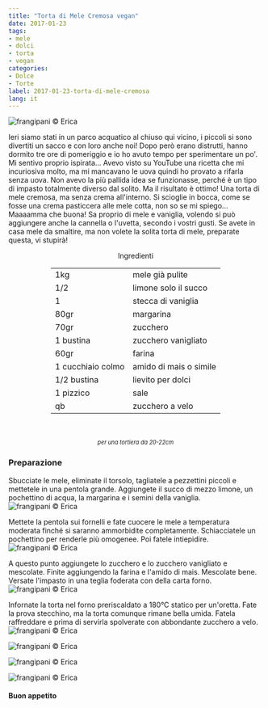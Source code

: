 ```yaml
---
title: "Torta di Mele Cremosa vegan"
date: 2017-01-23
tags:
- mele
- dolci
- torta
- vegan
categories:
- Dolce
- Torte
label: 2017-01-23-torta-di-mele-cremosa
lang: it
---
```

![](header.jpg "frangipani © Erica")

Ieri siamo stati in un parco acquatico al chiuso qui vicino, i piccoli si sono divertiti un sacco e con loro anche noi! Dopo però erano distrutti, hanno dormito tre ore di pomeriggio e io ho avuto tempo per sperimentare un po'. Mi sentivo proprio ispirata... Avevo visto su YouTube una ricetta che mi incuriosiva molto, ma mi mancavano le uova quindi ho provato a rifarla senza uova. Non avevo la più pallida idea se funzionasse, perché è un tipo di impasto totalmente diverso dal solito. Ma il risultato è ottimo! Una torta di mele cremosa, ma senza crema all'interno. Si scioglie in bocca, come se fosse una crema pasticcera alle mele cotta, non so se mi spiego... Maaaamma che buona! Sa proprio di mele e vaniglia, volendo si può aggiungere anche la cannella o l'uvetta, secondo i vostri gusti. Se avete in casa mele da smaltire, ma non volete la solita torta di mele, preparate questa, vi stupirà!

<div id="wrapper" style="text-align: center">
  <div id="yourdiv" style="display: inline-block;">
    <div class="ingredients">
      <div class="ingredients-title">Ingredienti</div>
      <table>
        <tbody>
          <tr>
            <td>1kg</td>
            <td>mele già pulite</td>
          </tr>
          <tr>
            <td>1/2</td>
            <td>limone solo il succo</td>
          </tr>
          <tr>
            <td>1</td>
            <td>stecca di vaniglia</td>        
          </tr>
          <tr>
            <td>80gr</td>
            <td>margarina</td>
          </tr>
          <tr>
            <td>70gr</td>
            <td>zucchero</td>
          </tr>
          <tr>
            <td>1 bustina</td>
            <td>zucchero vanigliato</td>
          </tr>
          <tr>
            <td>60gr</td>
            <td>farina</td>
          </tr>
          <tr>
            <td>1 cucchiaio colmo</td>
            <td>amido di mais o simile</td>
          </tr>
          <tr>
            <td>1/2 bustina</td>
            <td>lievito per dolci</td>
          </tr>
          <tr>
            <td>1 pizzico</td>
            <td>sale</td>
          </tr>
          <tr>
            <td>qb</td>
            <td>zucchero a velo</td>
          </tr>
        </tbody>
      </table>
      <br></br>
      <i class="pull-right" style="font-size: 80%;">per una tortiera da 20-22cm</i>
    </div>
  </div>
</div>


<h3>
  <font color="grey">
    <i class="fa fa-cogs"></i>
  </font> Preparazione
</h3>

Sbucciate le mele, eliminate il torsolo, tagliatele a pezzettini piccoli e mettetele in una pentola grande. Aggiungete il succo di mezzo limone, un pochettino di acqua, la margarina e i semini della vaniglia.
![](melecrude.jpg "frangipani © Erica")

Mettete la pentola sui fornelli e fate cuocere le mele a temperatura moderata finché si saranno ammorbidite completamente. Schiacciatele un pochettino per renderle più omogenee. Poi fatele intiepidire.
![](melecotte.jpg "frangipani © Erica")

A questo punto aggiungete lo zucchero e lo zucchero vanigliato e mescolate. Finite aggiungendo la farina e l'amido di mais. Mescolate bene. Versate l'impasto in una teglia foderata con della carta forno.
![](teglia.jpg "frangipani © Erica")

Infornate la torta nel forno preriscaldato a 180°C statico per un'oretta. Fate la prova stecchino, ma la torta comunque rimane bella umida. Fatela raffreddare e prima di servirla spolverate con abbondante zucchero a velo.
![](risultato1.jpg "frangipani © Erica")

![](risultato2.jpg "frangipani © Erica")

![](risultato3.jpg "frangipani © Erica")

![](risultato4.jpg "frangipani © Erica")

<h4>Buon appetito
  <font color="red">
    <i class="fa fa-smile-o"></i>
  </font>
</h4>
